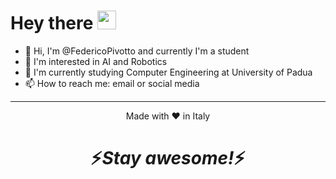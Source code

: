 <h1>
  Hey there
  <img src="https://media.giphy.com/media/hvRJCLFzcasrR4ia7z/giphy.gif" width="30px"/>
</h1>

- 👋 Hi, I'm @FedericoPivotto and currently I'm a student
- 👀 I'm interested in AI and Robotics
- 🌱 I'm currently studying Computer Engineering at University of Padua
- 📫 How to reach me: email or social media

---

<p align="center">Made with ❤️ in Italy</p>

<h1 align='center'>⚡️<i>Stay awesome!</i>⚡️</h1>
